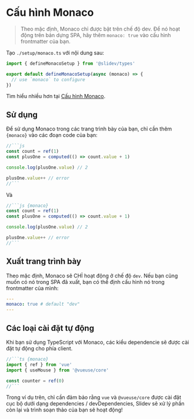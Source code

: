 # Cấu hình Monaco

<Environment type="client" />

> Theo mặc định, Monaco chỉ được bật trên chế độ dev. Để nó hoạt động trên bản dựng SPA, hãy thêm `monaco: true` vào cấu hình frontmatter của bạn.

Tạo `./setup/monaco.ts` với nội dung sau:

```ts
import { defineMonacoSetup } from '@slidev/types'

export default defineMonacoSetup(async (monaco) => {
  // use `monaco` to configure
})
```

Tìm hiểu nhiều hơn tại [Cấu hình Monaco](https://github.com/Microsoft/monaco-editor).

## Sử dụng

Để sử dụng Monaco trong các trang trình bày của bạn, chỉ cần thêm `{monaco}` vào các đoạn code của bạn:

~~~js
//```js
const count = ref(1)
const plusOne = computed(() => count.value + 1)

console.log(plusOne.value) // 2

plusOne.value++ // error
//```
~~~

Và

~~~js
//```js {monaco}
const count = ref(1)
const plusOne = computed(() => count.value + 1)

console.log(plusOne.value) // 2

plusOne.value++ // error
//```
~~~

## Xuất trang trình bày

Theo mặc định, Monaco sẽ CHỈ hoạt động ở chế độ `dev`. Nếu bạn cũng muốn có nó trong SPA đã xuất, bạn có thể định cấu hình nó trong frontmatter của mình:

```yaml
---
monaco: true # default "dev"
---
```

## Các loại cài đặt tự động

Khi bạn sử dụng TypeScript với Monaco, các kiểu dependencie sẽ được cài đặt tự động cho phía client.

~~~ts
//```ts {monaco}
import { ref } from 'vue'
import { useMouse } from '@vueuse/core'

const counter = ref(0)
//```
~~~

Trong ví dụ trên, chỉ cần đảm bảo rằng `vue` và `@vueuse/core` được cài đặt cục bộ dưới dạng dependencies / devDependencies, Slidev sẽ xử lý phần còn lại và trình soạn thảo của bạn sẽ hoạt động!
